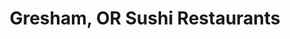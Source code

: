 ---
layout: city
title: Gresham, OR Sushi Restaurants
permalink: /oregon/gresham/
stateAbbr: OR
stateName: Oregon
cityName: Gresham

---